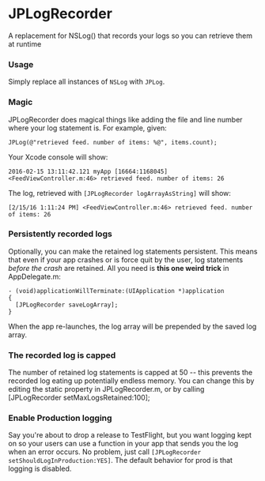 # JPLogRecorder
A replacement for NSLog() that records your logs so you can retrieve them at runtime

### Usage

Simply replace all instances of `NSLog` with `JPLog`.

### Magic

JPLogRecorder does magical things like adding the file and line number where your log statement is. For example, given:
```objc
JPLog(@"retrieved feed. number of items: %@", items.count);
```

Your Xcode console will show:
```
2016-02-15 13:11:42.121 myApp [16664:1168045] <FeedViewController.m:46> retrieved feed. number of items: 26
```

The log, retrieved with `[JPLogRecorder logArrayAsString]` will show:
```
[2/15/16 1:11:24 PM] <FeedViewController.m:46> retrieved feed. number of items: 26
```

### Persistently recorded logs
Optionally, you can make the retained log statements persistent. This means that even if your app crashes or is force quit by the user, log statements _before the crash_ are retained. All you need is **this one weird trick** in AppDelegate.m:
```objc
- (void)applicationWillTerminate:(UIApplication *)application
{
  [JPLogRecorder saveLogArray];
}
```
When the app re-launches, the log array will be prepended by the saved log array.

### The recorded log is capped
The number of retained log statements is capped at 50 -- this prevents the recorded log eating up potentially endless memory. You can change this by editing the static property in JPLogRecorder.m, or by calling [JPLogRecorder setMaxLogsRetained:100];

### Enable Production logging
Say you're about to drop a release to TestFlight, but you want logging kept on so your users can use a function in your app that sends you the log when an error occurs. No problem, just call `[JPLogRecorder setShouldLogInProduction:YES]`. The default behavior for prod is that logging is disabled.
